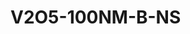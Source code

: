 <a name="material" />

# V2O5-100NM-B-NS
<script type="application/ld+json">
  {
    "@context": "https://schema.org/",
    "@type": "ChemicalSubstance",
    "http://purl.org/dc/terms/conformsTo":
      {
        "@type": "CreativeWork",
        "@id": "https://bioschemas.org/profiles/ChemicalSubstance/0.4-RELEASE/"
      },
    "@id": "https://egonw.github.io/nanowiki/nanowiki507.html#material",
    "name": "V2O5-100NM-B-NS",
    "sameAs": "http://127.0.0.1/mediawiki/index.php/Special:URIResolver/V2O5-2D100NM-2DB-2DNS"
  }
</script>


